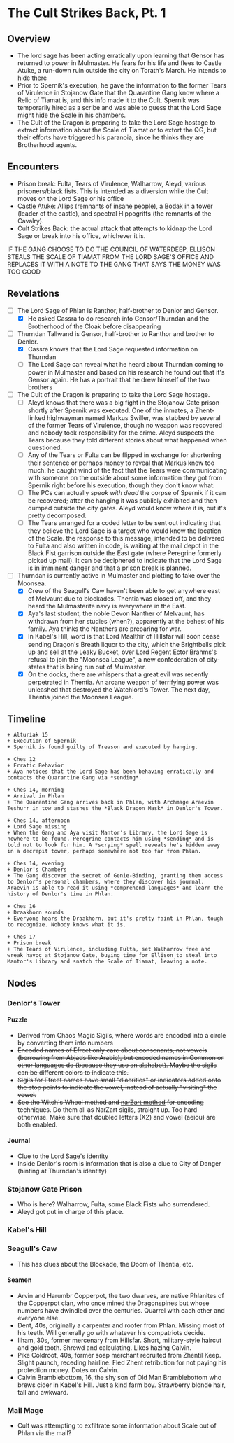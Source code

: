 # The Cult Strikes Back, Pt. 1
## Overview
- The lord sage has been acting erratically upon learning that Gensor has returned to power in Mulmaster. He fears for his life and flees to Castle Atuke, a run-down ruin outside the city on Torath's March. He intends to hide there 
- Prior to Spernik's execution, he gave the information to the former Tears of Virulence in Stojanow Gate that the Quarantine Gang know where a Relic of Tiamat is, and this info made it to the Cult. Spernik was temporarily hired as a scribe and was able to guess that the Lord Sage might hide the Scale in his chambers.
- The Cult of the Dragon is preparing to take the Lord Sage hostage to extract information about the Scale of Tiamat or to extort the QG, but their efforts have triggered his paranoia, since he thinks they are Brotherhood agents.
## Encounters
- Prison break: Fulta, Tears of Virulence, Walharrow, Aleyd, various prisoners/black fists. This is intended as a diversion while the Cult moves on the Lord Sage or his office
- Castle Atuke: Allips (remnants of insane people), a Bodak in a tower (leader of the castle), and spectral Hippogriffs (the remnants of the Cavalry).
- Cult Strikes Back: the actual attack that attempts to kidnap the Lord Sage or break into his office, whichever it is. 

IF THE GANG CHOOSE TO DO THE COUNCIL OF WATERDEEP, ELLISON STEALS THE SCALE OF TIAMAT FROM THE LORD SAGE'S OFFICE AND REPLACES IT WITH A NOTE TO THE GANG THAT SAYS THE MONEY WAS TOO GOOD

## Revelations
- [ ] The Lord Sage of Phlan is Ranthor, half-brother to Denlor and Gensor.
	- [x] He asked Cassra to do research into Gensor/Thurndan and the Brotherhood of the Cloak before disappearing
- [ ] Thurndan Tallwand is Gensor, half-brother to Ranthor and brother to Denlor.
	- [x] Cassra knows that the Lord Sage requested information on Thurndan
	- [ ] The Lord Sage can reveal what he heard about Thurndan coming to power in Mulmaster and based on his research he found out that it's Gensor again. He has a portrait that he drew himself of the two brothers
- [ ] The Cult of the Dragon is preparing to take the Lord Sage hostage.
	- [ ] Aleyd knows that there was a big fight in the Stojanow Gate prison shortly after Spernik was executed. One of the inmates, a Zhent-linked highwayman named Markus Swiller, was stabbed by several of the former Tears of Virulence, though no weapon was recovered and nobody took responsibility for the crime. Aleyd suspects the Tears because they told different stories about what happened when questioned.
	- [ ] Any of the Tears or Fulta can be flipped in exchange for shortening their sentence or perhaps money to reveal that Markus knew too much: he caught wind of the fact that the Tears were communicating with someone on the outside about some information they got from Spernik right before his execution, though they don't know what.
	- [ ] The PCs can actually *speak with dead* the corpse of Spernik if it can be recovered; after the hanging it was publicly exhibited and then dumped outside the city gates. Aleyd would know where it is, but it's pretty decomposed.
	- [ ] The Tears arranged for a coded letter to be sent out indicating that they believe the Lord Sage is a target who would know the location of the Scale. the response to this message, intended to be delivered to Fulta and also written in code, is waiting at the mail depot in the Black Fist garrison outside the East gate (where Peregrine formerly picked up mail). It can be deciphered to indicate that the Lord Sage is in imminent danger and that a prison break is planned.
- [ ] Thurndan is currently active in Mulmaster and plotting to take over the Moonsea.
	- [x] Crew of the Seagull's Caw haven't been able to get anywhere east of Melvaunt due to blockades. Thentia was closed off, and they heard the Mulmasterite navy is everywhere in the East.
	- [x] Aya's last student, the noble Devon Nanther of Melvaunt, has withdrawn from her studies (when?), apparently at the behest of his family. Aya thinks the Nanthers are preparing for war.
	- [x] In Kabel's Hill, word is that Lord Maalthir of Hillsfar will soon cease sending Dragon's Breath liquor to the city, which the Brightbells pick up and sell at the Leaky Bucket, over Lord Regent Ector Brahms's refusal to join the "Moonsea League", a new confederation of city-states that is being run out of Mulmaster.
	- [x] On the docks, there are whispers that a great evil was recently perpetrated in Thentia. An arcane weapon of terrifying power was unleashed that destroyed the Watchlord's Tower. The next day, Thentia joined the Moonsea League.
## Timeline
```timeline
+ Alturiak 15
+ Execution of Spernik
+ Spernik is found guilty of Treason and executed by hanging.

+ Ches 12
+ Erratic Behavior
+ Aya notices that the Lord Sage has been behaving erratically and contacts the Quarantine Gang via *sending*.

+ Ches 14, morning
+ Arrival in Phlan
+ The Quarantine Gang arrives back in Phlan, with Archmage Araevin Teshurr in tow and stashes the *Black Dragon Mask* in Denlor's Tower.

+ Ches 14, afternoon
+ Lord Sage missing
+ When the Gang and Aya visit Mantor's Library, the Lord Sage is nowhere to be found. Peregrine contacts him using *sending* and is told not to look for him. A *scrying* spell reveals he's hidden away in a decrepit tower, perhaps somewhere not too far from Phlan.

+ Ches 14, evening
+ Denlor's Chambers
+ The Gang discover the secret of Genie-Binding, granting them access to Denlor's personal chambers, where they discover his journal. Araevin is able to read it using *comprehend languages* and learn the history of Denlor's time in Phlan.

+ Ches 16
+ Draakhorn sounds
+ Everyone hears the Draakhorn, but it's pretty faint in Phlan, tough to recognize. Nobody knows what it is.

+ Ches 17
+ Prison break
+ The Tears of Virulence, including Fulta, set Walharrow free and wreak havoc at Stojanow Gate, buying time for Ellison to steal into Mantor's Library and snatch the Scale of Tiamat, leaving a note.
```
## Nodes
### Denlor's Tower
#### Puzzle
- Derived from Chaos Magic Sigils, where words are encoded into a circle by converting them into numbers
- <s>Encoded names of Efreet only care about consonants, not vowels (borrowing from Abjads like Arabic), but encoded names in Common or other languages do (because they use an alphabet). Maybe the sigils can be different colors to indicate this.
- Sigils for Efreet names have small "diacritics" or indicators added onto the stop points to indicate the vowel, instead of actually "visiting" the vowel.
- See the Witch's Wheel method and [narZart method](https://www.chaostarot.com/app/kameas/narZart_original.jpg) for encoding techniques.</s>
Do them all as NarZart sigils, straight up. Too hard otherwise. Make sure that doubled letters (X2) and vowel (aeiou) are both enabled.
#### Journal
- Clue to the Lord Sage's identity
- Inside Denlor's room is information that is also a clue to City of Danger (hinting at Thurndan's identity)
### Stojanow Gate Prison
- Who is here? Walharrow, Fulta, some Black Fists who surrendered.
- Aleyd got put in charge of this place.
### Kabel's Hill

### Seagull's Caw
- This has clues about the Blockade, the Doom of Thentia, etc.
#### Seamen
- Arvin and Harumbr Copperpot, the two dwarves, are native Phlanites of the Copperpot clan, who once mined the Dragonspines but whose numbers have dwindled over the centuries. Quarrel with each other and everyone else.
- Dent, 40s, originally a carpenter and roofer from Phlan. Missing most of his teeth. Will generally go with whatever his compatriots decide.
- Ilham, 30s, former mercenary from Hillsfar. Short, military-style haircut and gold tooth. Shrewd and calculating. Likes hazing Calvin.
- Pike Coldroot, 40s, former soap merchant recruited from Zhentil Keep. Slight paunch, receding hairline. Fled Zhent retribution for not paying his protection money. Dotes on Calvin.
- Calvin Bramblebottom, 16, the shy son of Old Man Bramblebottom who brews cider in Kabel's Hill. Just a kind farm boy. Strawberry blonde hair, tall and awkward.
### Mail Mage
- Cult was attempting to exfiltrate some information about Scale out of Phlan via the mail?